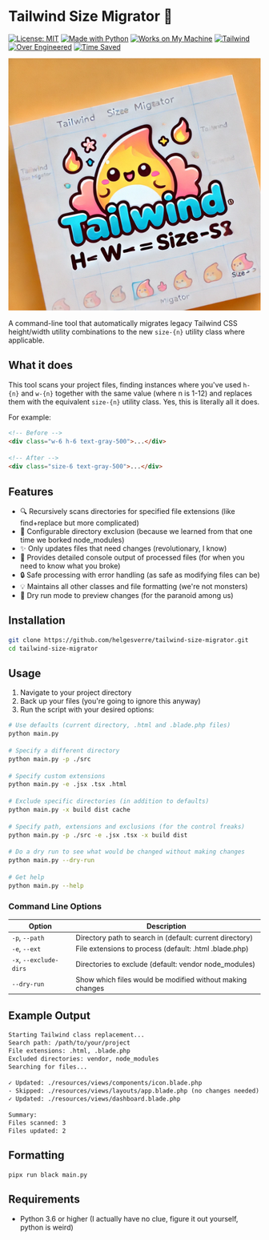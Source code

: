# Tailwind Size Migrator 🎨

[![License: MIT](https://img.shields.io/badge/License-MIT-yellow.svg)](https://opensource.org/licenses/MIT)
[![Made with Python](https://img.shields.io/badge/Made%20with-Python-blue.svg?logo=python)](https://python.org)
[![Works on My Machine](https://img.shields.io/badge/Works-On%20My%20Machine-success.svg)](https://blog.codinghorror.com/the-works-on-my-machine-certification-program/)
[![Tailwind](https://img.shields.io/badge/Tailwind-Because%20Bootstrap%20is%20Too%20Easy-06B6D4.svg?logo=tailwindcss)](https://tailwindcss.com)
[![Over Engineered](https://img.shields.io/badge/Over%20Engineered-Definitely-red.svg)](https://github.com/helgesverre)
[![Time Saved](https://img.shields.io/badge/Time%20Saved-Probably%20Negative-orange.svg)](https://xkcd.com/1205/)

<center>
<img src="/art/header.png">
</center>

A command-line tool that automatically migrates legacy Tailwind CSS height/width utility combinations to the new
`size-{n}` utility class where applicable.

## What it does

This tool scans your project files, finding instances where you've used `h-{n}` and `w-{n}` together
with the same value (where n is 1-12) and replaces them with the equivalent `size-{n}` utility class. Yes, this is
literally all it does.

For example:

```html
<!-- Before -->
<div class="w-6 h-6 text-gray-500">...</div>

<!-- After -->
<div class="size-6 text-gray-500">...</div>
```

## Features

- 🔍 Recursively scans directories for specified file extensions (like find+replace but more complicated)
- 🚫 Configurable directory exclusion (because we learned from that one time we borked node_modules)
- ✨ Only updates files that need changes (revolutionary, I know)
- 📝 Provides detailed console output of processed files (for when you need to know what you broke)
- 🔒 Safe processing with error handling (as safe as modifying files can be)
- 💡 Maintains all other classes and file formatting (we're not monsters)
- 🔄 Dry run mode to preview changes (for the paranoid among us)

## Installation

```bash
git clone https://github.com/helgesverre/tailwind-size-migrator.git
cd tailwind-size-migrator
```

## Usage

1. Navigate to your project directory
2. Back up your files (you're going to ignore this anyway)
3. Run the script with your desired options:

```bash
# Use defaults (current directory, .html and .blade.php files)
python main.py

# Specify a different directory
python main.py -p ./src

# Specify custom extensions
python main.py -e .jsx .tsx .html

# Exclude specific directories (in addition to defaults)
python main.py -x build dist cache

# Specify path, extensions and exclusions (for the control freaks)
python main.py -p ./src -e .jsx .tsx -x build dist

# Do a dry run to see what would be changed without making changes
python main.py --dry-run

# Get help
python main.py --help
```

### Command Line Options

| Option                 | Description                                               |
|------------------------|-----------------------------------------------------------|
| `-p`, `--path`         | Directory path to search in (default: current directory)  |
| `-e`, `--ext`          | File extensions to process (default: .html .blade.php)    |
| `-x`, `--exclude-dirs` | Directories to exclude (default: vendor node_modules)     |
| `--dry-run`            | Show which files would be modified without making changes |

## Example Output

```
Starting Tailwind class replacement...
Search path: /path/to/your/project
File extensions: .html, .blade.php
Excluded directories: vendor, node_modules
Searching for files...

✓ Updated: ./resources/views/components/icon.blade.php
- Skipped: ./resources/views/layouts/app.blade.php (no changes needed)
✓ Updated: ./resources/views/dashboard.blade.php

Summary:
Files scanned: 3
Files updated: 2
```

## Formatting

```shell
pipx run black main.py
```

## Requirements

- Python 3.6 or higher (I actually have no clue, figure it out yourself, python is weird)
